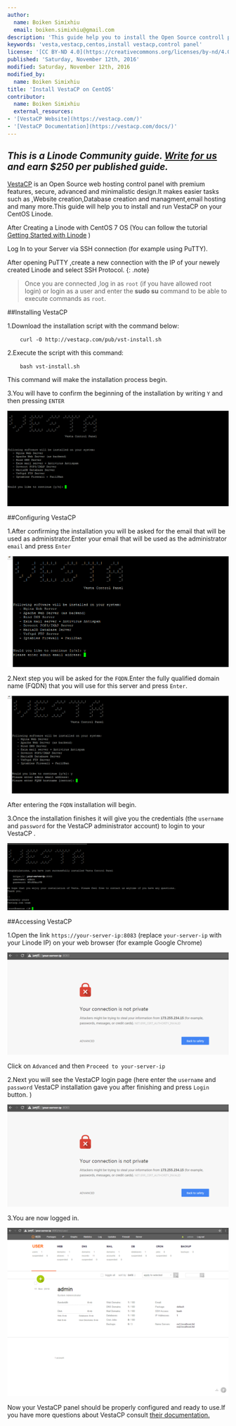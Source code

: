 ```yaml
---
author:
  name: Boiken Simixhiu	
  email: boiken.simixhiu@gmail.com
description: 'This guide help you to install the Open Source controll panel VestaCP on CentOS 7 Server.'
keywords: 'vesta,vestacp,centos,install vestacp,control panel'
license: '[CC BY-ND 4.0](https://creativecommons.org/licenses/by-nd/4.0)'
published: 'Saturday, November 12th, 2016'
modified: Saturday, November 12th, 2016
modified_by:
  name: Boiken Simixhiu
title: 'Install VestaCP on CentOS'
contributor:
  name: Boiken Simixhiu
  external_resources:
- '[VestaCP Website](https://vestacp.com/)'
- '[VestaCP Documentation](https://vestacp.com/docs/)'
---
```


*This is a Linode Community guide. [Write for us](/docs/contribute) and earn $250 per published guide.*
----


[VestaCP](https://vestacp.com/) is an Open Source web hosting control panel with premium features, secure, advanced and minimalistic design.It makes easier tasks such as ,Website creation,Database creation and managment,email hosting and many more.This guide will help you to install and run VestaCP on your CentOS Linode.

After Creating a Linode with CentOS 7 OS (You can follow the tutorial [Getting Started with Linode](https://www.linode.com/docs/getting-started) )

Log In to your Server via SSH connection (for example using PuTTY).

After opening PuTTY ,create a new connection with the IP of your newely created Linode and select SSH Protocol.
{: .note}
>Once you are connected ,log in as `root` (if you have allowed root login) or login as a user and enter the **sudo su** command to be able to execute commands as `root`.

##Installing VestaCP

1.Download the installation script with the command below:

		curl -O http://vestacp.com/pub/vst-install.sh

2.Execute the script with this command:
		
		bash vst-install.sh

This command will make the installation process begin.

3.You will have to confirm the beginning of the installation by writing `Y` and then pressing `ENTER`

[![VestaCP Installation Intro.](/docs/assets/vestacp-install-intro.bmp)](/docs/assets/vestacp-install-intro.bmp)

##Configuring VestaCP

1.After confirming the installation you will be asked for the email that will be used as administrator.Enter your email that will be used as the administrator `email` and press `Enter`

[![VestaCP Email Admin.](/docs/assets/vestacp-email-install.bmp)](/docs/assets/vestacp-email-install.bmp)
		
2.Next step you will be asked for the `FQDN`.Enter the fully qualified domain name (FQDN) that you will use for this server and press `Enter`.

[![VestaCP FQDN .](/docs/assets/vesta-fqdn-install.bmp)](/docs/assets/vesta-fqdn-install.bmp)

After entering the `FQDN` installation will begin.

3.Once the installation finishes it will give you the credentials (the `username` and `password` for the VestaCP administrator account) to login to your VestaCP .

[![VestaCP finished Installation.](/docs/assets/vesta-finished-install.bmp)](/docs/assets/vesta-finished-install.bmp)
		

##Accessing VestaCP

1.Open the link `https://your-server-ip:8083` (replace `your-server-ip` with your Linode IP) on your web browser (for example Google Chrome)

[![VestaCP SSL Warning.](/docs/assets/vesta-ssl-warning.bmp)](/docs/assets/vesta-ssl-warning.bmp)
		
Click on `Advanced` and then `Proceed to your-server-ip`

2.Next you will see the VestaCP login page (here enter the `username` and `password` VestaCP installation gave you after finishing and press `Login` button. )
		
[![VestaCP Login.](/docs/assets/vesta-ssl-warning.bmp)](/docs/assets/vesta-ssl-warning.bmp)

3.You are now logged in.

[![VestaCP Panel.](/docs/assets/vesta-panel.bmp)](/docs/assets/vesta-panel.bmp)

Now your VestaCP panel should be properly configured and ready to use.If you have more questions about VestaCP consult [their documentation.](https://vestacp.com/docs/)
		



